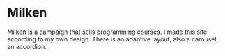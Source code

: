 # Milken
Milken is a campaign that sells programming courses. I made this site according to my own design. There is an adaptive layout, also a carousel, an accordion.
